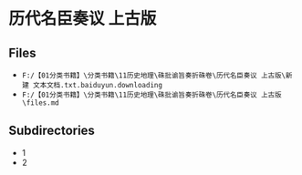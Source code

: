 # 历代名臣奏议 上古版

## Files

- `F:/【01分类书籍】\分类书籍\11历史地理\硃批谕旨奏折硃卷\历代名臣奏议 上古版\新建 文本文档.txt.baiduyun.downloading`
- `F:/【01分类书籍】\分类书籍\11历史地理\硃批谕旨奏折硃卷\历代名臣奏议 上古版\files.md`

## Subdirectories

- 1
- 2
